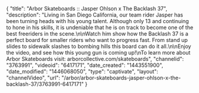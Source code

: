 {
    "title": "Arbor Skateboards :: Jasper Ohlson x The Backlash 37",
    "description": "Living in San Diego California, our team rider Jasper has been turning heads with his young talent. Although only 13 and continuing to hone in his skills, it is undeniable that he is on track to become one of the best freeriders in the scene.\n\nWatch him show how the Backlash 37 is a perfect board for smaller riders who want to progress fast. From stand up slides to sidewalk slashes to bombing hills this board can do it all.\n\nEnjoy the video, and see how this young gun is coming up!\nTo learn more about Arbor Skateboards visit: arborcollective.com\/skateboards",
    "channelid": "3763991",
    "videoid": "6417171",
    "date_created": "1443551900",
    "date_modified": "1446068050",
    "type": "captivate",
    "layout": "channelVideo",
    "url": "\/arbor\/arbor-skateboards-jasper-ohlson-x-the-backlash-37\/3763991-6417171"
}